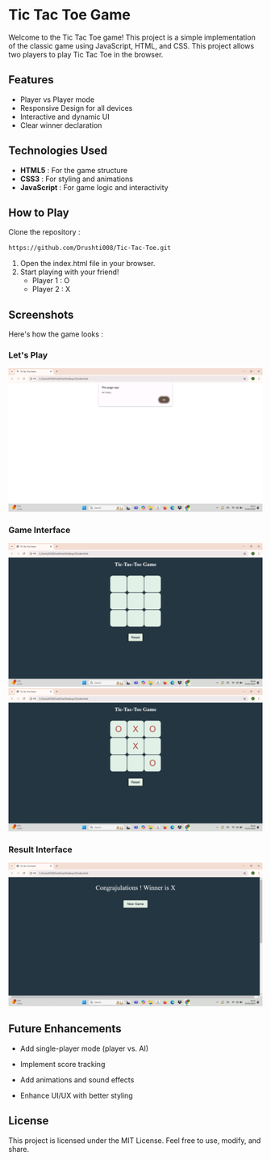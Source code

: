 # Tic Tac Toe Game 

Welcome to the Tic Tac Toe game! This project is a simple implementation of the classic game using JavaScript, HTML, and CSS.
This project allows two players to play Tic Tac Toe in the browser.

## Features

- Player vs Player mode <br/>
- Responsive Design for all devices<br/>
- Interactive and dynamic UI <br/>
- Clear winner declaration <br/>

## Technologies Used

- **HTML5** : For the game structure <br/>
- **CSS3** : For styling and animations <br/>
- **JavaScript** : For game logic and interactivity <br/>

## How to Play

Clone the repository : <br/>
```bash
https://github.com/Drushti008/Tic-Tac-Toe.git
```
1. Open the index.html file in your browser.<br/>
2. Start playing with your friend!<br/>
     - Player 1 : O<br/>
     - Player 2 : X<br/>

## Screenshots

Here's how the game looks : <br/>
### Let's Play 
![ss1](Screenshots/ss1.png)
### Game Interface
![ss2](Screenshots/ss2.png)
![ss3](Screenshots/ss3.png)
### Result Interface
![ss4](Screenshots/ss4.png)


## Future Enhancements 

- Add single-player mode (player vs. AI) <br/>

- Implement score tracking <br/>

- Add animations and sound effects<br/> 

- Enhance UI/UX with better styling<br/>



## License

This project is licensed under the MIT License. Feel free to use, modify, and share.
 









